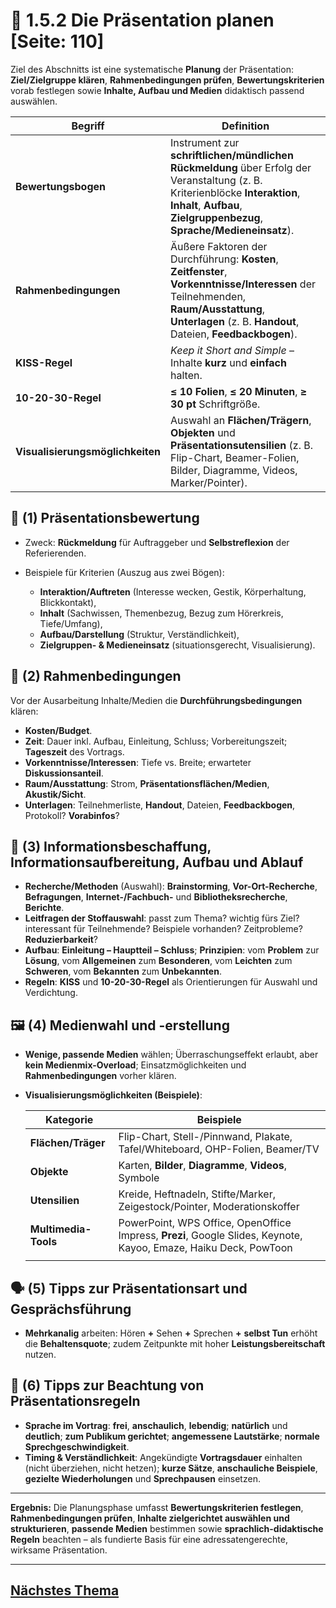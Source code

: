 # 🧭 1.5.2 Die Präsentation planen [Seite: 110]

Ziel des Abschnitts ist eine systematische **Planung** der Präsentation: **Ziel/Zielgruppe klären**, **Rahmenbedingungen prüfen**, **Bewertungskriterien** vorab festlegen sowie **Inhalte, Aufbau und Medien** didaktisch passend auswählen. 

| Begriff                          | Definition                                                                                                                                                                                              |
| -------------------------------- | ------------------------------------------------------------------------------------------------------------------------------------------------------------------------------------------------------- |
| **Bewertungsbogen**              | Instrument zur **schriftlichen/mündlichen Rückmeldung** über Erfolg der Veranstaltung (z. B. Kriterienblöcke **Interaktion**, **Inhalt**, **Aufbau**, **Zielgruppenbezug**, **Sprache/Medieneinsatz**). |
| **Rahmenbedingungen**            | Äußere Faktoren der Durchführung: **Kosten**, **Zeitfenster**, **Vorkenntnisse/Interessen** der Teilnehmenden, **Raum/Ausstattung**, **Unterlagen** (z. B. **Handout**, Dateien, **Feedbackbogen**).    |
| **KISS-Regel**                   | *Keep it Short and Simple* – Inhalte **kurz** und **einfach** halten.                                                                                                                                   |
| **10-20-30-Regel**               | **≤ 10 Folien**, **≤ 20 Minuten**, **≥ 30 pt** Schriftgröße.                                                                                                                                            |
| **Visualisierungsmöglichkeiten** | Auswahl an **Flächen/Trägern**, **Objekten** und **Präsentationsutensilien** (z. B. Flip-Chart, Beamer-Folien, Bilder, Diagramme, Videos, Marker/Pointer).                                              |

## 📝 (1) Präsentationsbewertung

* Zweck: **Rückmeldung** für Auftraggeber und **Selbstreflexion** der Referierenden. 
* Beispiele für Kriterien (Auszug aus zwei Bögen):

  * **Interaktion/Auftreten** (Interesse wecken, Gestik, Körperhaltung, Blickkontakt),
  * **Inhalt** (Sachwissen, Themenbezug, Bezug zum Hörerkreis, Tiefe/Umfang),
  * **Aufbau/Darstellung** (Struktur, Verständlichkeit),
  * **Zielgruppen- & Medieneinsatz** (situationsgerecht, Visualisierung). 

## 🧱 (2) Rahmenbedingungen

Vor der Ausarbeitung Inhalte/Medien die **Durchführungsbedingungen** klären:

* **Kosten/Budget**.
* **Zeit**: Dauer inkl. Aufbau, Einleitung, Schluss; Vorbereitungszeit; **Tageszeit** des Vortrags.
* **Vorkenntnisse/Interessen**: Tiefe vs. Breite; erwarteter **Diskussionsanteil**.
* **Raum/Ausstattung**: Strom, **Präsentationsflächen/Medien**, **Akustik/Sicht**.
* **Unterlagen**: Teilnehmerliste, **Handout**, Dateien, **Feedbackbogen**, Protokoll? **Vorabinfos**? 

## 🧠 (3) Informationsbeschaffung, Informationsaufbereitung, Aufbau und Ablauf

* **Recherche/Methoden** (Auswahl): **Brainstorming**, **Vor-Ort-Recherche**, **Befragungen**, **Internet-/Fachbuch-** und **Bibliotheksrecherche**, **Berichte**. 
* **Leitfragen der Stoffauswahl**: passt zum Thema? wichtig fürs Ziel? interessant für Teilnehmende? Beispiele vorhanden? Zeitprobleme? **Reduzierbarkeit**? 
* **Aufbau**: **Einleitung – Hauptteil – Schluss**; **Prinzipien**: vom **Problem** zur **Lösung**, vom **Allgemeinen** zum **Besonderen**, vom **Leichten** zum **Schweren**, vom **Bekannten** zum **Unbekannten**. 
* **Regeln**: **KISS** und **10-20-30-Regel** als Orientierungen für Auswahl und Verdichtung. 

## 🖼️ (4) Medienwahl und -erstellung

* **Wenige, passende Medien** wählen; Überraschungseffekt erlaubt, aber **kein Medienmix-Overload**; Einsatzmöglichkeiten und **Rahmenbedingungen** vorher klären. 
* **Visualisierungsmöglichkeiten (Beispiele)**:

  | Kategorie            | Beispiele                                                                                                        |
  | -------------------- | ---------------------------------------------------------------------------------------------------------------- |
  | **Flächen/Träger**   | Flip-Chart, Stell-/Pinnwand, Plakate, Tafel/Whiteboard, OHP-Folien, Beamer/TV                                    |
  | **Objekte**          | Karten, **Bilder**, **Diagramme**, **Videos**, Symbole                                                           |
  | **Utensilien**       | Kreide, Heftnadeln, Stifte/Marker, Zeigestock/Pointer, Moderationskoffer                                         |
  | **Multimedia-Tools** | PowerPoint, WPS Office, OpenOffice Impress, **Prezi**, Google Slides, Keynote, Kayoo, Emaze, Haiku Deck, PowToon |
  |                      |                                                                                                                  |

## 🗣️ (5) Tipps zur Präsentationsart und Gesprächsführung

* **Mehrkanalig** arbeiten: Hören **+** Sehen **+** Sprechen **+** **selbst Tun** erhöht die **Behaltensquote**; zudem Zeitpunkte mit hoher **Leistungsbereitschaft** nutzen. 

## 📏 (6) Tipps zur Beachtung von Präsentationsregeln

* **Sprache im Vortrag**: **frei**, **anschaulich**, **lebendig**; **natürlich** und **deutlich**; **zum Publikum gerichtet**; **angemessene Lautstärke**; **normale Sprechgeschwindigkeit**. 
* **Timing & Verständlichkeit**: Angekündigte **Vortragsdauer** einhalten (nicht überziehen, nicht hetzen); **kurze Sätze**, **anschauliche Beispiele**, **gezielte Wiederholungen** und **Sprechpausen** einsetzen. 

---

**Ergebnis:** Die Planungsphase umfasst **Bewertungskriterien festlegen**, **Rahmenbedingungen prüfen**, **Inhalte zielgerichtet auswählen und strukturieren**, **passende Medien** bestimmen sowie **sprachlich-didaktische Regeln** beachten – als fundierte Basis für eine adressatengerechte, wirksame Präsentation.

---

## [Nächstes Thema](./1.5.3_Die_Praesentationen_in_Teamarbeit_kontrollieren_und_reflektieren.md)
